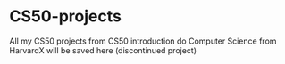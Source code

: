 # CS50-projects
All my CS50 projects from CS50 introduction do Computer Science from HarvardX will be saved here
(discontinued project)

